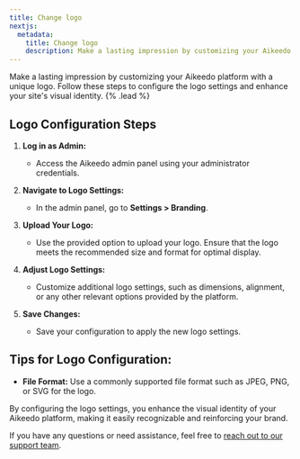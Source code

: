 ```yaml
---
title: Change logo
nextjs:
  metadata:
    title: Change logo
    description: Make a lasting impression by customizing your Aikeedo platform with a unique logo. Follow these steps to configure the logo settings and enhance your site's visual identity.
---
```


Make a lasting impression by customizing your Aikeedo platform with a unique logo. Follow these steps to configure the logo settings and enhance your site's visual identity. {% .lead %}

## Logo Configuration Steps

1. **Log in as Admin:**

   - Access the Aikeedo admin panel using your administrator credentials.

2. **Navigate to Logo Settings:**

   - In the admin panel, go to **Settings > Branding**.

3. **Upload Your Logo:**

   - Use the provided option to upload your logo. Ensure that the logo meets the recommended size and format for optimal display.

4. **Adjust Logo Settings:**

   - Customize additional logo settings, such as dimensions, alignment, or any other relevant options provided by the platform.

5. **Save Changes:**
   - Save your configuration to apply the new logo settings.

## Tips for Logo Configuration:

- **File Format:** Use a commonly supported file format such as JPEG, PNG, or SVG for the logo.

By configuring the logo settings, you enhance the visual identity of your Aikeedo platform, making it easily recognizable and reinforcing your brand.

If you have any questions or need assistance, feel free to [reach out to our support team](mailto:hey@aikeedo.com).
